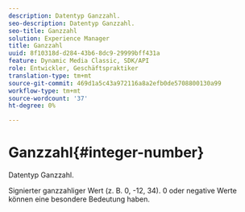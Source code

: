 ```yaml
---
description: Datentyp Ganzzahl.
seo-description: Datentyp Ganzzahl.
seo-title: Ganzzahl
solution: Experience Manager
title: Ganzzahl
uuid: 8f10318d-d284-43b6-8dc9-29999bff431a
feature: Dynamic Media Classic, SDK/API
role: Entwickler, Geschäftspraktiker
translation-type: tm+mt
source-git-commit: 469d1a5c43a972116a8a2efb0de5708800130a99
workflow-type: tm+mt
source-wordcount: '37'
ht-degree: 0%

---
```



# Ganzzahl{#integer-number}

Datentyp Ganzzahl.

Signierter ganzzahliger Wert (z. B. 0, -12, 34). 0 oder negative Werte können eine besondere Bedeutung haben.
